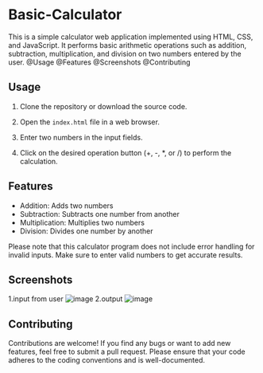  # Basic-Calculator

This is a simple calculator web application implemented using HTML, CSS, and JavaScript. It performs basic arithmetic operations such as addition, subtraction, multiplication, and division on two numbers entered by the user.
@Usage
@Features
@Screenshots
@Contributing

## Usage

1. Clone the repository or download the source code.

2. Open the `index.html` file in a web browser.

3. Enter two numbers in the input fields.

4. Click on the desired operation button (+, -, *, or /) to perform the calculation.

## Features

- Addition: Adds two numbers
- Subtraction: Subtracts one number from another
- Multiplication: Multiplies two numbers
- Division: Divides one number by another

Please note that this calculator program does not include error handling for invalid inputs. Make sure to enter valid numbers to get accurate results.

## Screenshots
1.input from user
![image](https://github.com/atharvnaik07/basic-calculator/assets/114814921/ad9541ff-3581-4bbd-ae10-048f6cd37fa2)
2.output
![image](https://github.com/atharvnaik07/basic-calculator/assets/114814921/2fe752a9-6031-4059-a1ce-25286d890a25)


## Contributing

Contributions are welcome! If you find any bugs or want to add new features, feel free to submit a pull request. Please ensure that your code adheres to the coding conventions and is well-documented.

